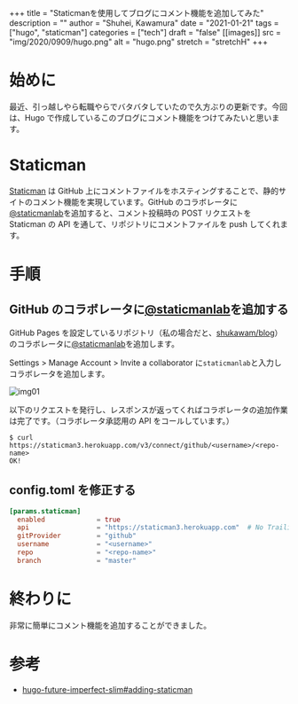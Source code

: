 +++
title = "Staticmanを使用してブログにコメント機能を追加してみた"
description = ""
author = "Shuhei, Kawamura"
date = "2021-01-21"
tags = ["hugo", "staticman"]
categories = ["tech"]
draft = "false"
[[images]]
  src = "img/2020/0909/hugo.png"
  alt = "hugo.png"
  stretch = "stretchH"
+++

# 始めに

最近、引っ越しやら転職やらでバタバタしていたので久方ぶりの更新です。今回は、Hugo で作成しているこのブログにコメント機能をつけてみたいと思います。

# Staticman

[Staticman](https://staticman.net/) は GitHub 上にコメントファイルをホスティングすることで、静的サイトのコメント機能を実現しています。GitHub のコラボレータに[@staticmanlab](https://github.com/staticmanlab)を追加すると、コメント投稿時の POST リクエストを Staticman の API を通して、リポジトリにコメントファイルを push してくれます。

# 手順

## GitHub のコラボレータに[@staticmanlab](https://github.com/staticmanlab)を追加する

GitHub Pages を設定しているリポジトリ（私の場合だと、[shukawam/blog](https://github.com/shukawam/blog/)）のコラボレータに[@staticmanlab](https://github.com/staticmanlab)を追加します。

Settings > Manage Account > Invite a collaborator に`staticmanlab`と入力しコラボレータを追加します。

![img01](https://shukawam.github.io/blog/img/2021/0121/image01.png)

以下のリクエストを発行し、レスポンスが返ってくればコラボレータの追加作業は完了です。（コラボレータ承認用の API をコールしています。）

```
$ curl https://staticman3.herokuapp.com/v3/connect/github/<username>/<repo-name>
OK!
```

## config.toml を修正する

```toml
[params.staticman]
  enabled             = true
  api                 = "https://staticman3.herokuapp.com"  # No Trailing Slash
  gitProvider         = "github"
  username            = "<username>"
  repo                = "<repo-name>"
  branch              = "master"
```

# 終わりに

非常に簡単にコメント機能を追加することができました。

# 参考

- [hugo-future-imperfect-slim#adding-staticman](hhttps://github.com/pacollins/hugo-future-imperfect-slim/wiki/staticman.yml#adding-staticman)
